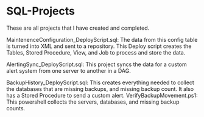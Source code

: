 # SQL-Projects 
These are all projects that I have created and completed.

MaintenenceConfiguration_DeployScript.sql: The data from this config table is turned into XML and sent to a repository. This Deploy script creates the Tables, Stored Procedure, View, and Job to process and store the data.
  
AlertingSync_DeployScript.sql: This project syncs the data for a custom alert system from one server to another in a DAG.

BackupHistory_DeployScript.sql: This creates everything needed to collect the databases that are missing backups, and missing backup count. It also has a Stored Procedure to send a custom alert.
VerifyBackupMovement.ps1: This powershell collects the servers, databases, and missing backup counts.



  
